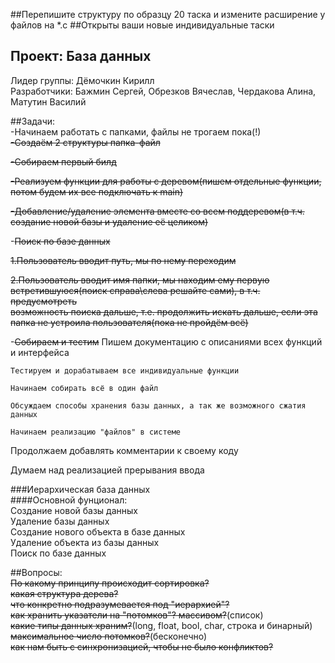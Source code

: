 ##Перепишите структуру по образцу 20 таска и измените расширение у файлов на *.c
##Открыты ваши новые индивидуальные таски

## Проект: База данных
Лидер группы: Дёмочкин Кирилл  
Разработчики: Бажмин Сергей, Обрезков Вячеслав, Чердакова Алина, Матутин Василий  

##Задачи:  
-Начинаем работать с папками, файлы не трогаем пока(!)  
~~-Создаём 2 структуры папка-файл~~
 
~~-Собираем первый билд~~
 
 ~~-Реализуем функции для работы с деревом(пишем отдельные функции, потом будем их все подключать к main)~~ 
 
  ~~-Добавление/удаление элемента вместе со всем поддеревом(в т.ч. создание новой базы и удаление её целиком)~~  
  
  -~~Поиск по базе данных~~  
  
  ~~1.Пользователь вводит путь, мы по нему переходим~~
   
   ~~2.Пользователь вводит имя папки, мы находим ему первую встретившуюся(поиск справа\слева решайте сами), в т.ч. предусмотреть~~  
   ~~возможность поиска дальше, т.е. продолжить искать дальше, если эта папка не устроила пользователя(пока не пройдём всё)~~  
   
 -~~Собираем и тестим~~
 Пишем документацию с описаниями всех функций и интерфейса
	
	Тестируем и дорабатываем все индивидуальные функции  
	
	Начинаем собирать всё в один файл
	
	Обсуждаем способы хранения базы данных, а так же возможного сжатия данных
	
	Начинаем реализацию "файлов" в системе

 Продолжаем добавлять комментарии к своему коду
 
 Думаем над реализацией прерывания ввода
 
 
 
###Иерархическая база данных  
####Основной фунционал:  
Создание новой базы данных  
Удаление базы данных  
Создание нового объекта в базе данных  
Удаление объекта из базы данных  
Поиск по базе данных  

##Вопросы:  
 ~~По какому принципу происходит сортировка?~~  
 ~~какая структура дерева?~~  
 ~~что конкретно подразумевается под "иерархией"?~~  
 ~~как хранить указатели на "потомков"? массивом?~~(список)  
 ~~какие типы данных храним?~~(long, float, bool, char, строка и бинарный)   
 ~~максимальное число потомков?~~(бесконечно)  
 ~~как нам быть с синхронизацией, чтобы не было конфликтов?~~

